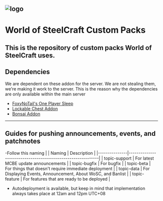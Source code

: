 ![logo](https://files.worldofsteelcraft.tk/assets/web/logo.png)
---
# World of SteelCraft Custom Packs
This is the repository of custom packs **World of SteelCraft** uses.
---
## Dependencies
We are dependent on these addon for the server. 
We are not stealing them, we're making it work to the server. This is the reason why the dependencies are only available within the main server
- [FoxyNoTail's One Player Sleep](https://foxynotail.com/addons/ops/)
- [Lockable Chest Addon](https://mcpedl.com/lockable-chests-addon-1/)
- [Bonsai Addon](https://mcpedl.com/easy-bonsai-add-on/)
---
## Guides for pushing announcements, events, and patchnotes
-Follow this naming
|
| Naming        | Description                                                  |
|---------------|--------------------------------------------------------------|
| topic-support | For latest MCBE update announcements                         |
| topic-bugfix  | For bugfix                                                   |
| topic-beta    | For things that doesn't require immediate deployment         |
| topic-data    | For Displaying Events, Announcement, About WoSC, and Banlist |
| topic-feature | For features that are ready to be deployed                   |
- Autodeployment is available, but keep in mind that implementation always takes place at 12am and 12pm UTC+08
